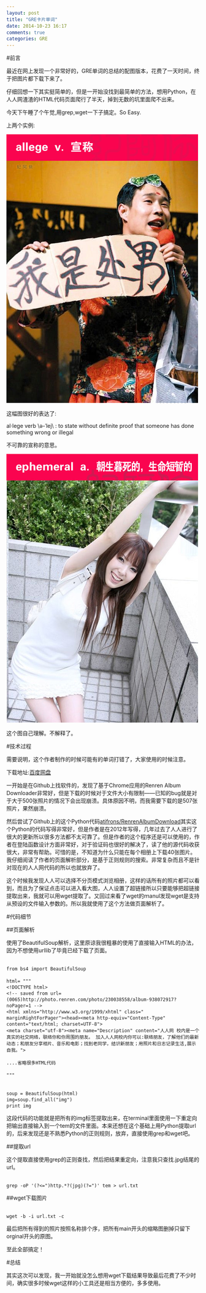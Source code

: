 ```yaml
---
layout: post
title: "GRE卡片单词"
date: 2014-10-23 16:17
comments: true
categories: GRE
---
```

#前言

最近在网上发现一个非常好的，GRE单词的总结的配图版本，花费了一天时间，终于把图片都下载下来了。

仔细回想一下其实挺简单的，但是一开始没找到最简单的方法，想用Python，在人人网渣渣的HTML代码页面爬行了半天，掉到无数的坑里面爬不出来。

今天下午睡了个午觉,用grep,wget一下子搞定。So Easy.

上两个实例:

![tu１](/images/GRE/GREpicture/a.jpg)

这幅图很好的表达了:

al·lege verb \ə-ˈlej\ 
: to state without definite proof that someone has done something wrong or illegal

不可靠的宣称的意思。

![tu１](/images/GRE/GREpicture/b.jpg)

这个图自己理解。不解释了。

<!--more-->

#技术过程

需要说明，这个作者制作的时候可能有的单词打错了，大家使用的时候注意。

下载地址:[百度网盘](http://pan.baidu.com/s/1o6ogi5k)

一开始是在Github上找软件的，发现了基于Chrome应用的Renren Album Downloader非常好，但是下载的时候对于文件大小有限制——已知的bug就是对于大于500张照片的情况下会出现崩溃。具体原因不明，而我需要下载的是507张照片，果然崩溃。

然后尝试了Github上的这个Python代码[atifrons/RenrenAlbumDownload](https://github.com/latifrons/RenrenAlbumDownload)其实这个Python的代码写得非常好，但是作者是在2012年写得，几年过去了人人进行了很大的更新所以很多方法都不太可靠了。但是作者的这个程序还是可以使用的，作者在登陆函数设计方面非常好，对于验证码也很好的解决了，读了他的源代码收获很大，非常有帮助。可惜的是，不知道为什么只能在每个相册上下载40张图片。我仔细阅读了作者的页面解析部分，是基于正则规则的搜索。非常复杂而且不是针对现在的人人网代码的所以也就放弃了。

这个时候我发现人人可以选择不分页模式浏览相册，这样的话所有的照片都可以看到，而且为了保证点击可以进入看大图，人人设置了超链接所以只要能够把超链接提取出来，我就可以用wget提取了。又回过来看了wget的ｍanul发现wget是支持从预设的文件输入参数的。所以我就使用了这个方法做页面解析了。

#代码细节

##页面解析

使用了BeautifulSoup解析，这里原谅我很粗暴的使用了直接输入HTML的办法，因为不想使用urllib了毕竟已经下载了页面。

~~~~~~~~~~~~~~~~~~~~~~~~~~~~~~~~~~~~~~~~~~~~~~~~~~~~~~~~~~~~~~~~~~~~~~~~~~~~~~

from bs4 import BeautifulSoup

html= """
<!DOCTYPE html>
<!-- saved from url=(0065)http://photo.renren.com/photo/230038558/album-938072917?noPager=1 -->
<html xmlns="http://www.w3.org/1999/xhtml" class=" marginRightForPager"><head><meta http-equiv="Content-Type" content="text/html; charset=UTF-8">
<meta charset="utf-8"><meta name="Description" content="人人网 校内是一个真实的社交网络，联络你和你周围的朋友。 加入人人网校内你可以:联络朋友，了解他们的最新动态；和朋友分享相片、音乐和电影；找到老同学，结识新朋友；用照片和日志记录生活,展示自我。">

....省略很多HTML代码

"""


soup = BeautifulSoup(html)
img=soup.find_all("img")
print img

~~~~~~~~~~~~~~~~~~~~~~~~~~~~~~~~~~~~~~~~~~~~~~~~~~~~~~~~~~~~~~~~~~~~~~~~~~~~~~


这段代码的功能就是把所有的img标签提取出来，在terminal里面使用一下重定向把输出直接输入到一个tem的文件里面。本来还想在这个基础上用Python提取url的，后来发现还是不熟悉Python的正则规则，放弃，直接使用grep和wget吧。

##提取url

这个提取直接使用grep的正则查找，然后把结果重定向，注意我只查找.jpg结尾的url。

~~~~~~~~~~~~~~~~~~~~~~~~~~~~~~~~~~~~~~~~~~~~~~~~~~~~~~~~~~~~~~~~~~~~~~~~~~~~~~

grep -oP '(?<=")http.*?(jpg)(?=")' tem > url.txt

~~~~~~~~~~~~~~~~~~~~~~~~~~~~~~~~~~~~~~~~~~~~~~~~~~~~~~~~~~~~~~~~~~~~~~~~~~~~~~

##wget下载图片

~~~~~~~~~~~~~~~~~~~~~~~~~~~~~~~~~~~~~~~~~~~~~~~~~~~~~~~~~~~~~~~~~~~~~~~~~~~~~~

wget -b -i url.txt -c

~~~~~~~~~~~~~~~~~~~~~~~~~~~~~~~~~~~~~~~~~~~~~~~~~~~~~~~~~~~~~~~~~~~~~~~~~~~~~~

最后把所有得到的照片按照名称排个序，把所有main开头的缩略图删掉只留下orginal开头的原图。

至此全部搞定！

#总结

其实这次可以发现，我一开始就没怎么想用wget下载结果导致最后花费了不少时间，确实很多时候wget这样的小工具还是相当方便的，多多使用。
